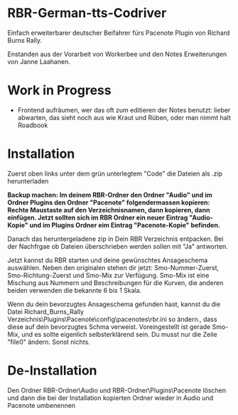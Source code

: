 # RBR-German-tts-Codriver
Einfach erweiterbarer deutscher Beifahrer fürs Pacenote Plugin von Richard Burns Rally.

Enstanden aus der Vorarbeit von Workerbee und den Notes Erweiterungen von Janne Laahanen.

# Work in Progress
- Frontend aufräumen, wer das oft zum editieren der Notes benutzt: lieber abwarten, das sieht noch aus wie Kraut und Rüben, oder man nimmt halt Roadbook

# Installation

Zuerst oben links unter dem grün unterlegtem "Code" die Dateien als .zip herunterladen

**Backup machen: Im deinem RBR-Ordner den Ordner "Audio" und im Ordner Plugins den Ordner "Pacenote" folgendermassen kopieren: Rechte Maustaste auf den Verzeichnisnamen, dann kopieren, dann einfügen. Jetzt sollten sich im RBR Ordner ein neuer Eintrag "Audio-Kopie" und im Plugins Ordner eim Eintrag "Pacenote-Kopie" befinden.**

Danach das heruntergeladene zip in Dein RBR Verzeichnis entpacken. Bei der Nachfrgae ob Dateien überschrieben werden sollen mit "Ja" antworten.

Jetzt kannst du RBR starten und deine gewünschtes Ansageschema auswählen. Neben den originalen stehen dir jetzt: Smo-Nummer-Zuerst, Smo-Richtung-Zuerst und Smo-Mix zur Verfügung. Smo-Mix ist eine Mischung aus Nummern und Beschreibungen für die Kurven, die anderen beiden verwenden die bekannte 6 bis 1 Skala.

Wenn du dein bevorzugtes Ansageschema gefunden hast, kannst du die Datei Richard_Burns_Rally Verzeichnis\Plugins\Pacenote\config\pacenotes\rbr.ini so ändern., dass diese auf dein bevorzugtes Schma verweist. Voreingestellt ist gerade Smo-Mix, und es sollte eigenlich selbsterklärend sein. Du musst nur die Zeile "file0" ändern. Sonst nichts. 

# De-Installation
Den Ordner RBR-Ordner\Audio und RBR-Ordner\Plugins\Pacenote löschen und dann die bei der Installation kopierten Ordner wieder in Audio und Pacenote umbenennen
